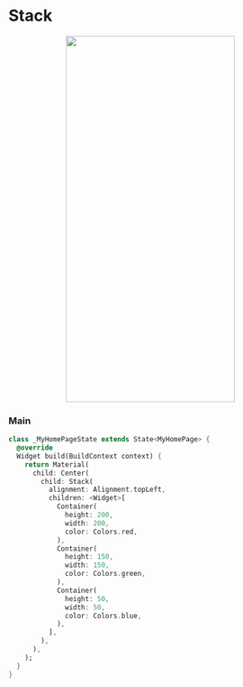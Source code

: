 # Stack
<p align="center">
<img src="https://docs.google.com/uc?id=1v_jpbwUbOhEjLRrmEB2z4_S21FFjdAZo" height="649" width="300">
</p>

### Main
```dart
class _MyHomePageState extends State<MyHomePage> {
  @override
  Widget build(BuildContext context) {
    return Material(
      child: Center(
        child: Stack(
          alignment: Alignment.topLeft,
          children: <Widget>[
            Container(
              height: 200,
              width: 200,
              color: Colors.red,
            ),
            Container(
              height: 150,
              width: 150,
              color: Colors.green,
            ),
            Container(
              height: 50,
              width: 50,
              color: Colors.blue,
            ),
          ],
        ),
      ),
    );
  }
}
```
